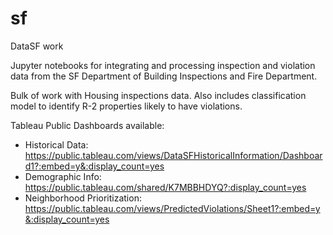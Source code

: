 # sf
DataSF work

Jupyter notebooks for integrating and processing inspection and violation data from the SF Department of Building 
Inspections and Fire Department. 

Bulk of work with Housing inspections data. Also includes classification model to identify R-2 properties likely 
to have violations.

Tableau Public Dashboards available: 
- Historical Data: https://public.tableau.com/views/DataSFHistoricalInformation/Dashboard1?:embed=y&:display_count=yes
- Demographic Info: https://public.tableau.com/shared/K7MBBHDYQ?:display_count=yes
- Neighborhood Prioritization: https://public.tableau.com/views/PredictedViolations/Sheet1?:embed=y&:display_count=yes

